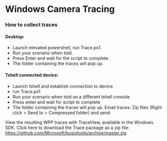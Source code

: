 # Windows Camera Tracing

### How to collect traces
#### Desktop:
- Launch elevated powershell, run Trace.ps1.
- Run your scenario when told.
- Press Enter and wait for the script to complete.
- The folder containing the traces will pop up.

#### Tshell connected device:
- Launch tshell and establish connection to device
- run Trace.ps1
- Run your scenario when told on a different tshell console
- Press enter and wait for script to complete
- The folder containing the traces will pop up.
Email traces:
Zip files (Right click > Send to > Compressed folder) and send.

View the resulting WPP traces with TraceView, available in the Windows SDK.
Click here to download the Trace package as a zip file: https://github.com/Microsoft/busiotools/archive/master.zip

